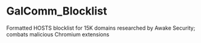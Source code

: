 # GalComm_Blocklist
Formatted HOSTS blocklist for 15K domains researched by Awake Security; combats malicious Chromium extensions
